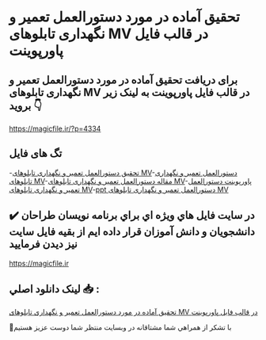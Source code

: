 # تحقیق آماده در مورد دستورالعمل تعمير و نگهداری تابلوهای MV در قالب فایل پاورپوینت

## برای دریافت تحقیق آماده در مورد دستورالعمل تعمير و نگهداری تابلوهای MV در قالب فایل پاورپوینت به لینک زیر بروید 👇

https://magicfile.ir/?p=4334

## تگ های فایل

-[تحقیق دستورالعمل تعمير و نگهداری تابلوهای MV](https://magicfile.ir/product/%d8%aa%d8%ad%d9%82%db%8c%d9%82-%d8%af%d8%b3%d8%aa%d9%88%d8%b1%d8%a7%d9%84%d8%b9%d9%85%d9%84-%d8%aa%d8%b9%d9%85%d9%8a%d8%b1-%d9%88-%d9%86%da%af%d9%87%d8%af%d8%a7%d8%b1%db%8c-%d8%aa%d8%a7%d8%a8%d9%84%d9%88%d9%87%d8%a7%db%8c-mv-%d9%be%d8%a7%d9%88%d8%b1%d9%be%d9%88%db%8c%d9%86%d8%aa/)-[دستورالعمل تعمير و نگهداری تابلوهای MV](https://magicfile.ir/product/%d8%aa%d8%ad%d9%82%db%8c%d9%82-%d8%af%d8%b3%d8%aa%d9%88%d8%b1%d8%a7%d9%84%d8%b9%d9%85%d9%84-%d8%aa%d8%b9%d9%85%d9%8a%d8%b1-%d9%88-%d9%86%da%af%d9%87%d8%af%d8%a7%d8%b1%db%8c-%d8%aa%d8%a7%d8%a8%d9%84%d9%88%d9%87%d8%a7%db%8c-mv-%d9%be%d8%a7%d9%88%d8%b1%d9%be%d9%88%db%8c%d9%86%d8%aa/)-[مقاله دستورالعمل تعمير و نگهداری تابلوهای MV](https://magicfile.ir/product/%d8%aa%d8%ad%d9%82%db%8c%d9%82-%d8%af%d8%b3%d8%aa%d9%88%d8%b1%d8%a7%d9%84%d8%b9%d9%85%d9%84-%d8%aa%d8%b9%d9%85%d9%8a%d8%b1-%d9%88-%d9%86%da%af%d9%87%d8%af%d8%a7%d8%b1%db%8c-%d8%aa%d8%a7%d8%a8%d9%84%d9%88%d9%87%d8%a7%db%8c-mv-%d9%be%d8%a7%d9%88%d8%b1%d9%be%d9%88%db%8c%d9%86%d8%aa/)-[پاورپوینت دستورالعمل تعمير و نگهداری تابلوهای MV](https://magicfile.ir/product/%d8%aa%d8%ad%d9%82%db%8c%d9%82-%d8%af%d8%b3%d8%aa%d9%88%d8%b1%d8%a7%d9%84%d8%b9%d9%85%d9%84-%d8%aa%d8%b9%d9%85%d9%8a%d8%b1-%d9%88-%d9%86%da%af%d9%87%d8%af%d8%a7%d8%b1%db%8c-%d8%aa%d8%a7%d8%a8%d9%84%d9%88%d9%87%d8%a7%db%8c-mv-%d9%be%d8%a7%d9%88%d8%b1%d9%be%d9%88%db%8c%d9%86%d8%aa/)-[ppt دستورالعمل تعمير و نگهداری تابلوهای MV](https://magicfile.ir/product/%d8%aa%d8%ad%d9%82%db%8c%d9%82-%d8%af%d8%b3%d8%aa%d9%88%d8%b1%d8%a7%d9%84%d8%b9%d9%85%d9%84-%d8%aa%d8%b9%d9%85%d9%8a%d8%b1-%d9%88-%d9%86%da%af%d9%87%d8%af%d8%a7%d8%b1%db%8c-%d8%aa%d8%a7%d8%a8%d9%84%d9%88%d9%87%d8%a7%db%8c-mv-%d9%be%d8%a7%d9%88%d8%b1%d9%be%d9%88%db%8c%d9%86%d8%aa/)

## ✔️ در سايت فايل هاي ويژه اي براي برنامه نويسان طراحان دانشجويان و دانش آموزان قرار داده ايم از بقيه فايل سايت نيز ديدن فرماييد

https://magicfile.ir


## لينک دانلود اصلي 📥 :

[تحقیق آماده در مورد دستورالعمل تعمير و نگهداری تابلوهای MV در قالب فایل پاورپوینت](https://magicfile.ir/product/%d8%aa%d8%ad%d9%82%db%8c%d9%82-%d8%af%d8%b3%d8%aa%d9%88%d8%b1%d8%a7%d9%84%d8%b9%d9%85%d9%84-%d8%aa%d8%b9%d9%85%d9%8a%d8%b1-%d9%88-%d9%86%da%af%d9%87%d8%af%d8%a7%d8%b1%db%8c-%d8%aa%d8%a7%d8%a8%d9%84%d9%88%d9%87%d8%a7%db%8c-mv-%d9%be%d8%a7%d9%88%d8%b1%d9%be%d9%88%db%8c%d9%86%d8%aa/) 


🙏با تشکر از همراهي شما مشتاقانه در وبسایت منتظر شما دوست عزیز هستیم

